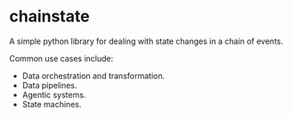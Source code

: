 # chainstate

A simple python library for dealing with state changes in a chain of events.

Common use cases include:
- Data orchestration and transformation.
- Data pipelines.
- Agentic systems.
- State machines.